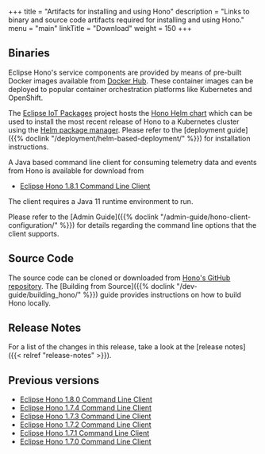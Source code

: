 +++
title = "Artifacts for installing and using Hono"
description = "Links to binary and source code artifacts required for installing and using Hono."
menu = "main"
linkTitle = "Download"
weight = 150
+++

## Binaries

Eclipse Hono's service components are provided by means of pre-built Docker images available from
[Docker Hub](https://hub.docker.com/u/eclipse/). These container images can be deployed to popular
container orchestration platforms like Kubernetes and OpenShift.

The [Eclipse IoT Packages](https://www.eclipse.org/packages/) project hosts the
[Hono Helm chart](https://github.com/eclipse/packages/tree/master/charts/hono)
which can be used to install the most recent release of Hono to a Kubernetes cluster
using the [Helm package manager](https://helm.sh).
Please refer to the [deployment guide]({{% doclink "/deployment/helm-based-deployment/" %}})
for installation instructions.

A Java based command line client for consuming telemetry data and events from Hono is available for download from

* [Eclipse Hono 1.8.1 Command Line Client](https://www.eclipse.org/downloads/download.php?file=/hono/hono-cli-1.8.1-exec.jar)

The client requires a Java 11 runtime environment to run.

Please refer to the [Admin Guide]({{% doclink "/admin-guide/hono-client-configuration/" %}}) for details regarding the command
line options that the client supports.

## Source Code

The source code can be cloned or downloaded from [Hono's GitHub repository](https://github.com/eclipse/hono).
The [Building from Source]({{% doclink "/dev-guide/building_hono/" %}}) guide provides instructions on how to build Hono locally.

## Release Notes

For a list of the changes in this release, take a look at the [release notes]({{< relref "release-notes" >}}).

## Previous versions

* [Eclipse Hono 1.8.0 Command Line Client](https://www.eclipse.org/downloads/download.php?file=/hono/hono-cli-1.8.0-exec.jar)
* [Eclipse Hono 1.7.4 Command Line Client](https://www.eclipse.org/downloads/download.php?file=/hono/hono-cli-1.7.4-exec.jar)
* [Eclipse Hono 1.7.3 Command Line Client](https://www.eclipse.org/downloads/download.php?file=/hono/hono-cli-1.7.3-exec.jar)
* [Eclipse Hono 1.7.2 Command Line Client](https://www.eclipse.org/downloads/download.php?file=/hono/hono-cli-1.7.2-exec.jar)
* [Eclipse Hono 1.7.1 Command Line Client](https://www.eclipse.org/downloads/download.php?file=/hono/hono-cli-1.7.1-exec.jar)
* [Eclipse Hono 1.7.0 Command Line Client](https://www.eclipse.org/downloads/download.php?file=/hono/hono-cli-1.7.0-exec.jar)
